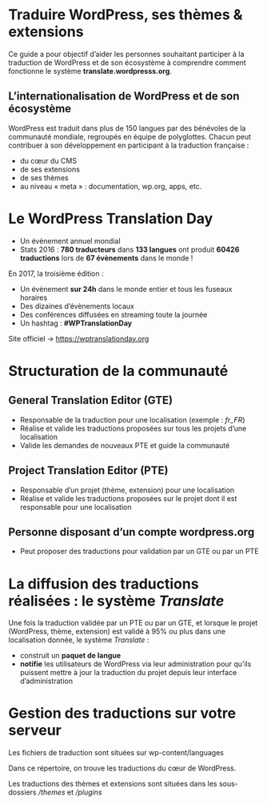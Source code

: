 # Traduire WordPress, ses thèmes & extensions

Ce guide a pour objectif d’aider les personnes souhaitant participer à la traduction de WordPress et de son écosystème à comprendre comment fonctionne le système **translate.wordpresss.org**.

## L’internationalisation de WordPress et de son écosystème

WordPress est traduit dans plus de 150 langues par des bénévoles de la communauté mondiale, regroupés en équipe de polyglottes. 
Chacun peut contribuer à son développement en participant à la traduction française :

- du cœur du CMS
- de ses extensions
- de ses thèmes
- au niveau « meta » : documentation, wp.org, apps, etc.

# Le WordPress Translation Day

- Un évènement annuel mondial
- Stats 2016 : **780 traducteurs** dans **133 langues** ont produit **60426 traductions** lors de **67 évènements** dans le monde !

En 2017, la troisième édition :
- Un évènement **sur 24h** dans le monde entier et tous les fuseaux horaires
- Des dizaines d’évènements locaux
- Des conférences diffusées en streaming toute la journée
- Un hashtag : **#WPTranslationDay**

Site officiel → https://wptranslationday.org 

# Structuration de la communauté

## General Translation Editor (GTE)

- Responsable de la traduction pour une localisation (exemple : *fr_FR*)
- Réalise et valide les traductions proposées sur tous les projets d’une localisation
- Valide les demandes de nouveaux PTE et guide la communauté

## Project Translation Editor (PTE)

- Responsable d’un projet (thème, extension) pour une localisation
- Réalise et valide les traductions proposées sur le projet dont il est responsable pour une localisation

## Personne disposant d’un compte wordpress.org

- Peut proposer des traductions pour validation par un GTE ou par un PTE

# La diffusion des traductions réalisées : le système *Translate*

Une fois la traduction validée par un PTE ou par un GTE, et lorsque le projet (WordPress, thème, extension) est validé à 95% ou plus dans une localisation donnée, le système *Translate* : 

- construit un **paquet de langue**
- **notifie** les utilisateurs de WordPress via leur administration pour qu’ils puissent mettre à jour la traduction du projet depuis leur interface d’administration

# Gestion des traductions sur votre serveur

Les fichiers de traduction sont situées sur wp-content/languages

Dans ce répertoire, on trouve les traductions du cœur de WordPress.

Les traductions des thèmes et extensions sont situées dans les sous-dossiers */themes* et */plugins*

